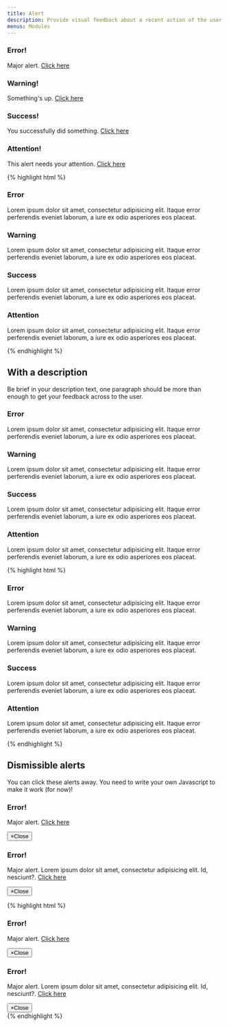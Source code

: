 ```yaml
---
title: Alert
description: Provide visual feedback about a recent action of the user.
menus: Modules
---
```


<div class="fp-example">
	<div class="alert alert--condensed alert--error" role="alert" aria-describedby="alertdescription1" aria-live="assertive">
		<div class="alert__body">
			<h3 class="alert__title">Error!</h3>
			<p class="alert__text" id="alertdescription1">Major alert. <a href="#">Click here</a></p>
		</div>
	</div>
	<div class="alert alert--condensed alert--warning" role="alert" aria-describedby="alertdescription2" aria-live="assertive">
		<div class="alert__body">
			<h3 class="alert__title">Warning!</h3>
			<p class="alert__text" id="alertdescription2">Something's up. <a href="#">Click here</a></p>
		</div>
	</div>
	<div class="alert alert--condensed alert--success" role="alert" aria-describedby="alertdescription3" aria-live="polite">
		<div class="alert__body">
			<h3 class="alert__title">Success!</h3>
			<p class="alert__text" id="alertdescription3">You successfully did something. <a href="#">Click here</a></p>
		</div>
	</div>
	<div class="alert alert--condensed alert--info" role="alert" aria-describedby="alertdescription4" aria-live="polite">
		<div class="alert__body">
			<h3 class="alert__title">Attention!</h3>
			<p class="alert__text" id="alertdescription4"> This alert needs your attention. <a href="#">Click here</a></p>
		</div>
	</div>
</div>

{% highlight html %}
<!-- ERROR -->
<div class="alert alert--condensed alert--error" role="alert" aria-describedby="alertdescription1" aria-live="assertive">
	<div class="alert__body">
		<h3 class="alert__title">Error</h3>
		<p class="alert__text" id="alertdescription1">Lorem ipsum dolor sit amet, consectetur adipisicing elit. Itaque error perferendis eveniet laborum, a iure ex odio asperiores eos placeat.</p>
	</div>
</div>
<!-- WARNING -->
<div class="alert alert--condensed alert--warning" role="alert" aria-describedby="alertdescription2" aria-live="assertive">
	<div class="alert__body">
		<h3 class="alert__title">Warning</h3>
		<p class="alert__text" id="alertdescription2">Lorem ipsum dolor sit amet, consectetur adipisicing elit. Itaque error perferendis eveniet laborum, a iure ex odio asperiores eos placeat.</p>
	</div>
</div>
<!-- SUCCESS -->
<div class="alert alert--condensed alert--success" role="alert" aria-describedby="alertdescription3" aria-live="polite">
	<div class="alert__body">
		<h3 class="alert__title">Success</h3>
		<p class="alert__text" id="alertdescription3">Lorem ipsum dolor sit amet, consectetur adipisicing elit. Itaque error perferendis eveniet laborum, a iure ex odio asperiores eos placeat.</p>
	</div>
</div>
<!-- INFORMATIVE -->
<div class="alert alert--condensed alert--info" role="alert" aria-describedby="alertdescription4" aria-live="polite">
	<div class="alert__body">
		<h3 class="alert__title">Attention</h3>
		<p class="alert__text" id="alertdescription4">Lorem ipsum dolor sit amet, consectetur adipisicing elit. Itaque error perferendis eveniet laborum, a iure ex odio asperiores eos placeat.</p>
	</div>
</div>
{% endhighlight %}

## With a description

Be brief in your description text, one paragraph should be more than enough to get your feedback across to the user.

<div class="fp-example">
	<div class="alert alert--error" role="alert" aria-describedby="alertdescription1" aria-live="assertive">
		<div class="alert__body">
			<h3 class="alert__title">Error</h3>
			<p class="alert__text" id="alertdescription1">Lorem ipsum dolor sit amet, consectetur adipisicing elit. Itaque error perferendis eveniet laborum, a iure ex odio asperiores eos placeat.</p>
		</div>
	</div>
	<div class="alert alert--warning" role="alert" aria-describedby="alertdescription2" aria-live="assertive">
		<div class="alert__body">
			<h3 class="alert__title">Warning</h3>
			<p class="alert__text" id="alertdescription2">Lorem ipsum dolor sit amet, consectetur adipisicing elit. Itaque error perferendis eveniet laborum, a iure ex odio asperiores eos placeat.</p>
		</div>
	</div>
	<div class="alert alert--success" role="alert" aria-describedby="alertdescription3" aria-live="polite">
		<div class="alert__body">
			<h3 class="alert__title">Success</h3>
			<p class="alert__text" id="alertdescription3">Lorem ipsum dolor sit amet, consectetur adipisicing elit. Itaque error perferendis eveniet laborum, a iure ex odio asperiores eos placeat.</p>
		</div>
	</div>
	<div class="alert alert--info" role="alert" aria-describedby="alertdescription4" aria-live="polite">
		<div class="alert__body">
			<h3 class="alert__title">Attention</h3>
			<p class="alert__text" id="alertdescription4">Lorem ipsum dolor sit amet, consectetur adipisicing elit. Itaque error perferendis eveniet laborum, a iure ex odio asperiores eos placeat.</p>
		</div>
	</div>
</div>

{% highlight html %}
<!-- ERROR -->
<div class="alert alert--error" role="alert" aria-describedby="alertdescription1" aria-live="assertive">
	<div class="alert__body">
		<h3 class="alert__title">Error</h3>
		<p class="alert__text" id="alertdescription1">Lorem ipsum dolor sit amet, consectetur adipisicing elit. Itaque error perferendis eveniet laborum, a iure ex odio asperiores eos placeat.</p>
	</div>
</div>
<!-- WARNING -->
<div class="alert alert--warning" role="alert" aria-describedby="alertdescription2" aria-live="assertive">
	<div class="alert__body">
		<h3 class="alert__title">Warning</h3>
		<p class="alert__text" id="alertdescription2">Lorem ipsum dolor sit amet, consectetur adipisicing elit. Itaque error perferendis eveniet laborum, a iure ex odio asperiores eos placeat.</p>
	</div>
</div>
<!-- SUCCESS -->
<div class="alert alert--success" role="alert" aria-describedby="alertdescription3" aria-live="polite">
	<div class="alert__body">
		<h3 class="alert__title">Success</h3>
		<p class="alert__text" id="alertdescription3">Lorem ipsum dolor sit amet, consectetur adipisicing elit. Itaque error perferendis eveniet laborum, a iure ex odio asperiores eos placeat.</p>
	</div>
</div>
<!-- INFORMATIVE -->
<div class="alert alert--info" role="alert" aria-describedby="alertdescription4" aria-live="polite">
	<div class="alert__body">
		<h3 class="alert__title">Attention</h3>
		<p class="alert__text" id="alertdescription4">Lorem ipsum dolor sit amet, consectetur adipisicing elit. Itaque error perferendis eveniet laborum, a iure ex odio asperiores eos placeat.</p>
	</div>
</div>
{% endhighlight %}

## Dismissible alerts

You can click these alerts away. You need to write your own Javascript to make it work (for now)!

<div class="fp-example">
	<div class="alert alert--condensed alert--dismissible alert--error" role="alert" aria-describedby="alertdescription1" aria-live="assertive">
		<div class="alert__body">
			<h3 class="alert__title">Error!</h3>
			<p class="alert__text" id="alertdescription1">Major alert. <a href="#">Click here</a></p>
		</div>
		<button class="alert__dismiss" type="button">&times;<span class="sr-only">Close</span></button>
	</div>
	<div class="alert alert--dismissible alert--error" role="alert" aria-describedby="alertdescription1" aria-live="assertive">
		<div class="alert__body">
			<h3 class="alert__title">Error!</h3>
			<p class="alert__text" id="alertdescription1">Major alert. Lorem ipsum dolor sit amet, consectetur adipisicing elit. Id, nesciunt?. <a href="#">Click here</a></p>
		</div>
		<button class="alert__dismiss" type="button">&times;<span class="sr-only">Close</span></button>
	</div>
</div>

{% highlight html %}
<div class="alert alert--condensed alert--dismissible alert--error" role="alert" aria-describedby="alertdescription1" aria-live="assertive">
	<div class="alert__body">
		<h3 class="alert__title">Error!</h3>
		<p class="alert__text" id="alertdescription1">Major alert. <a href="#">Click here</a></p>
	</div>
	<button class="alert__dismiss" type="button">&times;<span class="sr-only">Close</span></button>
</div>

<div class="alert alert--dismissible alert--error" role="alert" aria-describedby="alertdescription1" aria-live="assertive">
	<div class="alert__body">
		<h3 class="alert__title">Error!</h3>
		<p class="alert__text" id="alertdescription1">Major alert. Lorem ipsum dolor sit amet, consectetur adipisicing elit. Id, nesciunt?. <a href="#">Click here</a></p>
	</div>
	<button class="alert__dismiss" type="button">&times;<span class="sr-only">Close</span></button>
</div>
{% endhighlight %}

